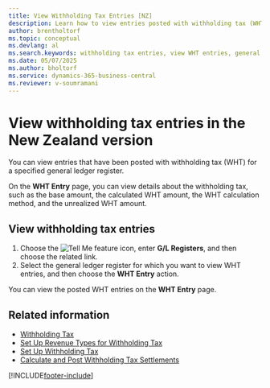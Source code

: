 ```yaml
---
title: View Withholding Tax Entries [NZ]
description: Learn how to view entries posted with withholding tax (WHT) for a specified general ledger register in the New Zealand version of Business Central.
author: brentholtorf
ms.topic: conceptual
ms.devlang: al
ms.search.keywords: withholding tax entries, view WHT entries, general ledger register, New Zealand version
ms.date: 05/07/2025
ms.author: bholtorf
ms.service: dynamics-365-business-central
ms.reviewer: v-soumramani
---
```


# View withholding tax entries in the New Zealand version

You can view entries that have been posted with withholding tax (WHT) for a specified general ledger register.  

On the **WHT Entry** page, you can view details about the withholding tax, such as the base amount, the calculated WHT amount, the WHT calculation method, and the unrealized WHT amount.  

## View withholding tax entries

1. Choose the ![Tell Me feature](../../media/ui-search/search_small.png "Tell me what you want to do") icon, enter **G/L Registers**, and then choose the related link.  
1. Select the general ledger register for which you want to view WHT entries, and then choose the **WHT Entry** action.  

You can view the posted WHT entries on the **WHT Entry** page.  

## Related information

- [Withholding Tax](withholding-tax.md)
- [Set Up Revenue Types for Withholding Tax](how-to-set-up-revenue-types-for-withholding-tax.md)
- [Set Up Withholding Tax](how-to-set-up-withholding-tax.md)
- [Calculate and Post Withholding Tax Settlements](how-to-calculate-and-post-withholding-tax-settlements.md)

[!INCLUDE[footer-include](../../includes/footer-banner.md)]
